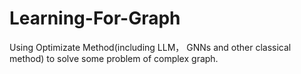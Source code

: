 # Learning-For-Graph
Using Optimizate Method(including LLM， GNNs and other classical method) to solve some problem of complex graph.
